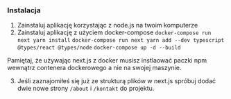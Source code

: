 ### Instalacja ###
1. Zainstaluj aplikację korzystając z node.js na twoim komputerze
2. Zainstaluj aplikację z użyciem docker-compose
`docker-compose run next yarn install`
`docker-compose run next yarn add --dev typescript @types/react @types/node`
`docker-compose up -d --build`

Pamiętaj, że używając next.js z docker musisz instlaować paczki npm wewnątrz contenera dockerowego a nie na swojej maszynie.

3. Jeśli zaznajomiłeś się już ze strukturą plików w next.js spróbuj dodać dwie nowe strony `/about` i `/kontakt` do projektu.
